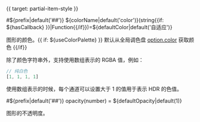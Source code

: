 {{ target: partial-item-style }}

#${prefix|default('##')} ${colorName|default('color')}(string{{if: ${hasCallback} }}|Function{{/if}})=${defaultColor|default('自适应')}

图形的颜色。{{ if: ${useColorPalette} }} 默认从全局调色盘 [option.color](https://echarts.apache.org/zh/option.html#color) 获取颜色 {{/if}}

除了颜色字符串外，支持使用数组表示的 RGBA 值，例如：

```js
// 纯白色
[1, 1, 1, 1]
```

使用数组表示的时候，每个通道可以设置大于 1 的值用于表示 HDR 的色值。


#${prefix|default('##')} opacity(number) = ${defaultOpacity|default(1)}

图形的不透明度。
